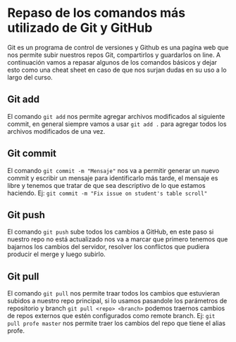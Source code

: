 # Repaso de los comandos más utilizado de Git y GitHub

Git es un programa de control de versiones y Github es una pagína web que nos permite subir nuestros repos Git, compartirlos y guardarlos on line. A continuación vamos a repasar algunos de los comandos básicos y dejar esto como una cheat sheet en caso de que nos surjan dudas en su uso a lo largo del curso.

## Git add

El comando `git add` nos permite agregar archivos modificados al siguiente commit, en general siempre vamos a usar `git add .` para agregar todos los archivos modificados de una vez.

## Git commit

El comando `git commit -m "Mensaje"` nos va a permitir generar un nuevo commit y escribir un mensaje para identificarlo más tarde, el mensaje es libre y tenemos que tratar de que sea descriptivo de lo que estamos haciendo. Ej: `git commit -m "Fix issue on student's table scroll"`

## Git push

El comando `git push` sube todos los cambios a GitHub, en este paso si nuestro repo no está actualizado nos va a marcar que primero tenemos que bajarnos los cambios del servidor, resolver los conflictos que pudiera producir el merge y luego subirlo.

## Git pull

El comando `git pull` nos permite traar todos los cambios que estuvieran subidos a nuestro repo principal, si lo usamos pasandole los parámetros de repositorio y branch `git pull <repo> <branch>` podemos traernos cambios de repos externos que estén configurados como remote branch. Ej: `git pull profe master` nos permite traer los cambios del repo que tiene el alias profe.


